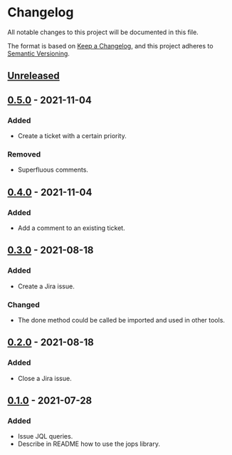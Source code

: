 # Changelog

All notable changes to this project will be documented in this file.

The format is based on [Keep a Changelog](https://keepachangelog.com/en/1.0.0/),
and this project adheres to [Semantic Versioning](https://semver.org/spec/v2.0.0.html).

## [Unreleased]

## [0.5.0] - 2021-11-04

### Added

- Create a ticket with a certain priority.

### Removed

- Superfluous comments.

## [0.4.0] - 2021-11-04

### Added

- Add a comment to an existing ticket.

## [0.3.0] - 2021-08-18

### Added

- Create a Jira issue.

### Changed

- The done method could be called be imported and used in other tools.

## [0.2.0] - 2021-08-18

### Added

- Close a Jira issue.

## [0.1.0] - 2021-07-28

### Added

- Issue JQL queries.
- Describe in README how to use the jops library.

[Unreleased]: https://github.com/030/jops/compare/0.5.0...HEAD
[0.5.0]: https://github.com/030/jops/compare/0.4.0...0.5.0
[0.4.0]: https://github.com/030/jops/compare/0.3.0...0.4.0
[0.3.0]: https://github.com/030/jops/compare/0.2.0...0.3.0
[0.2.0]: https://github.com/030/jops/compare/0.1.0...0.2.0
[0.1.0]: https://github.com/030/jops/releases/tag/0.1.0
